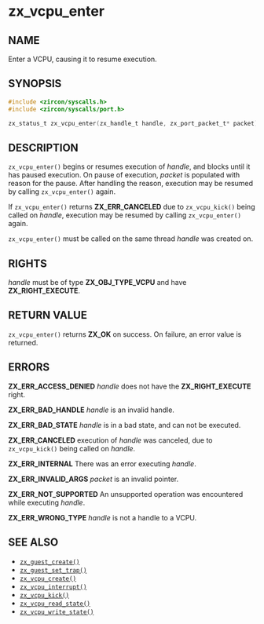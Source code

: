# zx_vcpu_enter

## NAME

<!-- Contents of this heading updated by update-docs-from-fidl, do not edit. -->

Enter a VCPU, causing it to resume execution.

## SYNOPSIS

<!-- Contents of this heading updated by update-docs-from-fidl, do not edit. -->

```c
#include <zircon/syscalls.h>
#include <zircon/syscalls/port.h>

zx_status_t zx_vcpu_enter(zx_handle_t handle, zx_port_packet_t* packet);
```

## DESCRIPTION

`zx_vcpu_enter()` begins or resumes execution of *handle*, and blocks until it
has paused execution. On pause of execution, *packet* is populated with reason
for the pause. After handling the reason, execution may be resumed by calling
`zx_vcpu_enter()` again.

If `zx_vcpu_enter()` returns **ZX_ERR_CANCELED** due to `zx_vcpu_kick()` being
called on *handle*, execution may be resumed by calling `zx_vcpu_enter()` again.

`zx_vcpu_enter()` must be called on the same thread *handle* was created on.

## RIGHTS

<!-- Contents of this heading updated by update-docs-from-fidl, do not edit. -->

*handle* must be of type **ZX_OBJ_TYPE_VCPU** and have **ZX_RIGHT_EXECUTE**.

## RETURN VALUE

`zx_vcpu_enter()` returns **ZX_OK** on success. On failure, an error value is
returned.

## ERRORS

**ZX_ERR_ACCESS_DENIED** *handle* does not have the **ZX_RIGHT_EXECUTE** right.

**ZX_ERR_BAD_HANDLE** *handle* is an invalid handle.

**ZX_ERR_BAD_STATE** *handle* is in a bad state, and can not be executed.

**ZX_ERR_CANCELED** execution of *handle* was canceled, due to `zx_vcpu_kick()`
being called on *handle*.

**ZX_ERR_INTERNAL** There was an error executing *handle*.

**ZX_ERR_INVALID_ARGS** *packet* is an invalid pointer.

**ZX_ERR_NOT_SUPPORTED** An unsupported operation was encountered while
executing *handle*.

**ZX_ERR_WRONG_TYPE** *handle* is not a handle to a VCPU.

## SEE ALSO

 - [`zx_guest_create()`]
 - [`zx_guest_set_trap()`]
 - [`zx_vcpu_create()`]
 - [`zx_vcpu_interrupt()`]
 - [`zx_vcpu_kick()`]
 - [`zx_vcpu_read_state()`]
 - [`zx_vcpu_write_state()`]

<!-- References updated by update-docs-from-fidl, do not edit. -->

[`zx_guest_create()`]: guest_create.md
[`zx_guest_set_trap()`]: guest_set_trap.md
[`zx_vcpu_create()`]: vcpu_create.md
[`zx_vcpu_interrupt()`]: vcpu_interrupt.md
[`zx_vcpu_kick()`]: vcpu_kick.md
[`zx_vcpu_read_state()`]: vcpu_read_state.md
[`zx_vcpu_write_state()`]: vcpu_write_state.md
